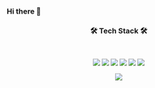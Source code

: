### Hi there 👋

<h3 align="center"><b>🛠 Tech Stack 🛠</b></h3>
</br>
<p align="center">
  <img src="https://img.shields.io/badge/HTML5-E34F26?style=flat-square&logo=HTML5&logoColor=white"/></a>
  <img src="https://img.shields.io/badge/CSS3-1572B6?style=flat-square&logo=CSS3&logoColor=white"/></a>
  <img src="https://img.shields.io/badge/Java-007396?style=flat-square&logo=Java&logoColor=white"/></a>
  <img src="https://img.shields.io/badge/JSP-E25A1C?style=flat-square&logo=ApacheSpark&logoColor=white"/></a>
  <img src="https://img.shields.io/badge/Spring-47A248?style=flat-square&logo=Spring&logoColor=white"/></a>
  <img src="https://img.shields.io/badge/OracleSQL-F80000?style=flat-square&logo=Oracle&logoColor=white"/></a>
</p>

<p align="center">
<img src="https://img.shields.io/badge/NaverBrog-03C75A?style=flat-square&logo=Naver&logoColor=white"/></a>

</p>

